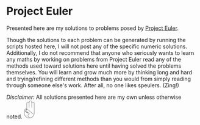 # Project Euler

Presented here are my solutions to problems posed by [Project Euler][project_euler].

Though the solutions to each problem can be generated by running the scripts hosted here, 
I will not post any of the specific numeric solutions. Additionally, I do not recommend that anyone
who seriously wants to learn any maths by working on problems from Project Euler read any of
the methods used toward solutions here until having solved the problems themselves. You will learn
and grow much more by thinking long and hard and trying/refining different methods than you would from
simply reading through someone else's work. After all, no one likes speulers. (Zing!)

_Disclaimer:_ All solutions presented here are my own unless otherwise noted. ![Scout's Honor!][scouts_honor]

[scouts_honor]: ../images/scouts_honor.jpg
[project_euler]: https://projecteuler.net/